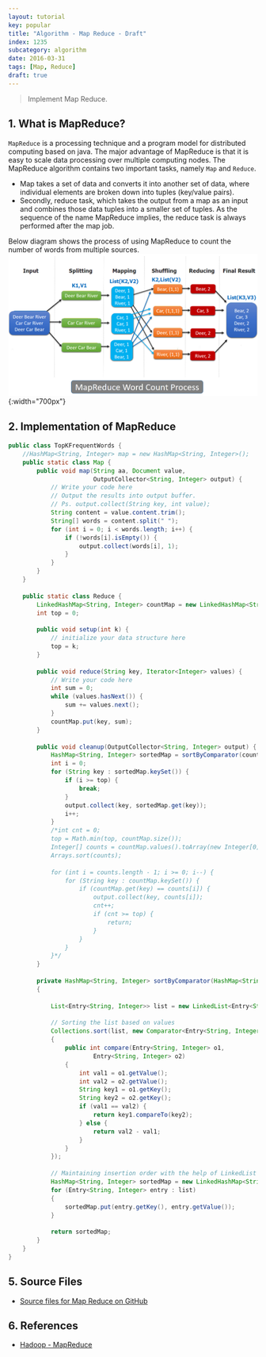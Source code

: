 ```yaml
---
layout: tutorial
key: popular
title: "Algorithm - Map Reduce - Draft"
index: 1235
subcategory: algorithm
date: 2016-03-31
tags: [Map, Reduce]
draft: true
---
```


> Implement Map Reduce.

## 1. What is MapReduce?
`MapReduce` is a processing technique and a program model for distributed computing based on java. The major advantage of MapReduce is that it is easy to scale data processing over multiple computing nodes. The MapReduce algorithm contains two important tasks, namely `Map` and `Reduce`.
* Map takes a set of data and converts it into another set of data, where individual elements are broken down into tuples (key/value pairs).
* Secondly, reduce task, which takes the output from a map as an input and combines those data tuples into a smaller set of tuples. As the sequence of the name MapReduce implies, the reduce task is always performed after the map job.

Below diagram shows the process of using MapReduce to count the number of words from multiple sources.
![image](/assets/images/dsa/1235/map-reduce-word-count.png){:width="700px"}

## 2. Implementation of MapReduce
```java
public class TopKFrequentWords {
    //HashMap<String, Integer> map = new HashMap<String, Integer>();
    public static class Map {
        public void map(String aa, Document value,
                        OutputCollector<String, Integer> output) {
            // Write your code here
            // Output the results into output buffer.
            // Ps. output.collect(String key, int value);
            String content = value.content.trim();
            String[] words = content.split(" ");
            for (int i = 0; i < words.length; i++) {
                if (!words[i].isEmpty()) {
                    output.collect(words[i], 1);
                }
            }
        }
    }

    public static class Reduce {
        LinkedHashMap<String, Integer> countMap = new LinkedHashMap<String, Integer>();
        int top = 0;

        public void setup(int k) {
            // initialize your data structure here
            top = k;
        }   

        public void reduce(String key, Iterator<Integer> values) {
            // Write your code here
            int sum = 0;
            while (values.hasNext()) {
                sum += values.next();
            }
            countMap.put(key, sum);
        }

        public void cleanup(OutputCollector<String, Integer> output) {
            HashMap<String, Integer> sortedMap = sortByComparator(countMap);
            int i = 0;
            for (String key : sortedMap.keySet()) {
                if (i >= top) {
                    break;
                }
                output.collect(key, sortedMap.get(key));
                i++;
            }
            /*int cnt = 0;
            top = Math.min(top, countMap.size());
            Integer[] counts = countMap.values().toArray(new Integer[0]);
            Arrays.sort(counts);

            for (int i = counts.length - 1; i >= 0; i--) {                
                for (String key : countMap.keySet()) {
                    if (countMap.get(key) == counts[i]) {
                        output.collect(key, counts[i]);
                        cnt++;
                        if (cnt >= top) {
                            return;
                        }
                    }
                }
            }*/
        }

        private HashMap<String, Integer> sortByComparator(HashMap<String, Integer> unsortMap)
        {

            List<Entry<String, Integer>> list = new LinkedList<Entry<String, Integer>>(unsortMap.entrySet());

            // Sorting the list based on values
            Collections.sort(list, new Comparator<Entry<String, Integer>>()
            {
                public int compare(Entry<String, Integer> o1,
                        Entry<String, Integer> o2)
                {
                    int val1 = o1.getValue();
                    int val2 = o2.getValue();
                    String key1 = o1.getKey();
                    String key2 = o2.getKey();
                    if (val1 == val2) {
                        return key1.compareTo(key2);
                    } else {
                        return val2 - val1;
                    }
                }
            });

            // Maintaining insertion order with the help of LinkedList
            HashMap<String, Integer> sortedMap = new LinkedHashMap<String, Integer>();
            for (Entry<String, Integer> entry : list)
            {
                sortedMap.put(entry.getKey(), entry.getValue());
            }

            return sortedMap;
        }
    }
}
```

## 5. Source Files
* [Source files for Map Reduce on GitHub](https://github.com/jojozhuang/dsa-java/tree/master/alg-map-reduce)

## 6. References
* [Hadoop - MapReduce](https://www.tutorialspoint.com/hadoop/hadoop_mapreduce.htm)
